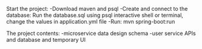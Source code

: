 Start the project:
-Download maven and psql
-Create and connect to the database: Run the database.sql using psql interactive shell or terminal, change the values in application.yml file
-Run: mvn spring-boot:run 

The project contents: 
-microservice data design schema
-user service APIs and database and temporary UI


